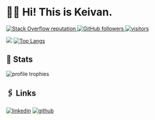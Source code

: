 # 👨‍💻 Hi! This is Keivan.

<p align="left">
  <a href="https://stackoverflow.com/users/19078738/keivan-tafakkori">
    <img alt="Stack Overflow reputation" src="https://img.shields.io/stackexchange/stackoverflow/r/19078738?color=orange&label=reputation&logo=stackoverflow">
  </a>
  <a href="https://github.com/ktafakkori?tab=followers">
    <img alt="GitHub followers" src="https://img.shields.io/github/followers/ktafakkori?color=green&logo=github">
  </a>
  <a href="https://github.com/ktafakkori/">
    <img src="https://komarev.com/ghpvc/?username=ktafakkori" alt="visitors" />
  </a>
</p>

[![](https://github-readme-stats.vercel.app/api?username=ktafakkori&theme=merko&show-icons=true&hide=prs,issues)](https://github.com/ktafakkori)
[![Top Langs](https://github-readme-stats.vercel.app/api/top-langs/?username=ktafakkori&layout=compact&langs_count=10&theme=merko)](https://github.com/ktafakkori)

## 🎯 Stats
<img src="https://github-profile-trophy.vercel.app/?username=ktafakkori&row=1&column=6&margin-h=8&theme=darkhub&count_private=true&margin-w=15&no-frame=true&title=Stars,Followers,Commits,Repositories" alt="profile trophies" />

## 🖇️ Links
[![linkedin](https://img.shields.io/badge/LinkedIn-0077B5?style=for-the-badge&logo=LinkedIn&logoColor=white)](https://www.linkedin.com/in/keivan-tafakkori)
[![github](https://img.shields.io/badge/GitHub-000000?style=for-the-badge&logo=GitHub&logoColor=white)](https://github.com/ktafakkori)
